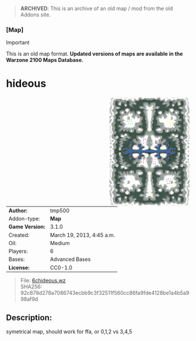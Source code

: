> **ARCHIVED**: This is an archive of an old map / mod from the old Addons site.

### [Map]

> [!IMPORTANT]
> This is an old map format. **Updated versions of maps are available in the Warzone 2100 Maps Database.**

# hideous

<img src="./preview.jpg" align="right" />

| | |
| - | - |
| __Author:__ | tmp500 |
| Addon-type: | __Map__ |
| __Game Version:__ | 3.1.0 |
| Created: | March 19, 2013, 4:45 a.m. |
| Oil: | Medium |
| Players: | 6 |
| Bases: | Advanced Bases |
| __License:__ | CC0-1.0 |

> File: [6chideous.wz](https://github.com/Warzone2100/old-addons-site/raw/main/assets/9/6chideous.wz)  
> SHA256: 92c878d278a7086743ecbb9c3f32511f560cc86fa9fde4128be1a4b5a998af9d

## Description:

symetrical map, should work for ffa, or 0,1,2 vs 3,4,5

